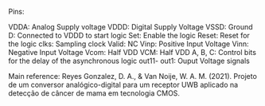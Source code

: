 Pins:

VDDA: Analog Supply voltage
VDDD: Digital Supply Voltage
VSSD: Ground
D: Connected to VDDD to start logic
Set: Enable the logic
Reset: Reset for the logic
clks: Sampling clock
Valid: NC
Vinp: Positive Input Voltage
Vinn: Negative Input Voltage
Vcom: Half VDD
VCM: Half VDD
A, B, C: Control bits for the delay of the asynchronous logic
out11- out1: Ouput Voltage signals

Main reference: 
Reyes Gonzalez, D. A., & Van Noije, W. A. M. (2021). Projeto de um conversor analógico-digital para um receptor UWB aplicado na detecção de câncer de mama em tecnologia CMOS.
